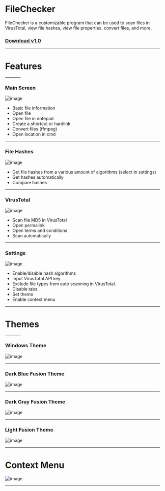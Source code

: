 # FileChecker
FileChecker is a customizable program that can be used to scan files in VirusTotal, view file hashes, view file properties, convert files, and more.

### [Download v1.0](https://www.dropbox.com/s/q68xjrfvdd9i876/FileChecker%20v1.0%20Installer%20%28x64%29.exe?dl=1)

---

# Features

<hr width=50>

### Main Screen

![image](https://github.com/BatchSource/FileChecker/blob/master/img/mainscreen.png)

- Basic file information
- Open file
- Open file in notepad
- Create a shortcut or hardlink
- Convert files (ffmpeg)
- Open location in cmd

---

### File Hashes

![image](https://github.com/BatchSource/FileChecker/blob/master/img/hashes.png)

- Get file hashes from a various amount of algorithms (select in settings)
- Get hashes automatically
- Compare hashes

---

### VirusTotal

![image](https://github.com/BatchSource/FileChecker/blob/master/img/virustotal.png)

- Scan file MD5 in VirusTotal
- Open permalink
- Open terms and conditions
- Scan automatically

---

### Settings

![image](https://github.com/BatchSource/FileChecker/blob/master/img/settings.png)

- Enable/disable hash algorithms
- Input VirusTotal API key
- Exclude file types from auto scanning in VirusTotal.
- Disable tabs
- Set theme
- Enable context menu

---

# Themes

<hr width=50>

### Windows Theme
![image](https://github.com/BatchSource/FileChecker/blob/master/img/settings.png)

---

### Dark Blue Fusion Theme
![image](https://github.com/BatchSource/FileChecker/blob/master/img/bluetheme.png)

---

### Dark Gray Fusion Theme
![image](https://github.com/BatchSource/FileChecker/blob/master/img/graytheme.png)

---

### Light Fusion Theme
![image](https://github.com/BatchSource/FileChecker/blob/master/img/lightfusion.png)

---

# Context Menu
![image](https://github.com/BatchSource/FileChecker/blob/master/img/contextmenu.png)

---
